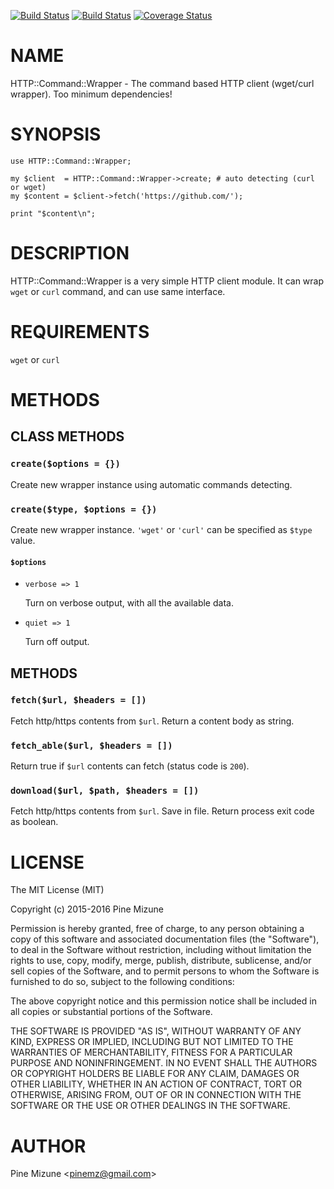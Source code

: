 [![Build Status](https://travis-ci.org/pine/p5-HTTP-Command-Wrapper.svg?branch=master)](https://travis-ci.org/pine/p5-HTTP-Command-Wrapper) [![Build Status](https://img.shields.io/appveyor/ci/pine/p5-HTTP-Command-Wrapper/master.svg)](https://ci.appveyor.com/project/pine/p5-HTTP-Command-Wrapper/branch/master) [![Coverage Status](http://codecov.io/github/pine/p5-HTTP-Command-Wrapper/coverage.svg?branch=master)](https://codecov.io/github/pine/p5-HTTP-Command-Wrapper?branch=master)
# NAME

HTTP::Command::Wrapper - The command based HTTP client (wget/curl wrapper). Too minimum dependencies!

# SYNOPSIS

    use HTTP::Command::Wrapper;

    my $client  = HTTP::Command::Wrapper->create; # auto detecting (curl or wget)
    my $content = $client->fetch('https://github.com/');

    print "$content\n";

# DESCRIPTION

HTTP::Command::Wrapper is a very simple HTTP client module.
It can wrap `wget` or `curl` command, and can use same interface.

# REQUIREMENTS

`wget` or `curl`

# METHODS

## CLASS METHODS

### `create($options = {})`

Create new wrapper instance using automatic commands detecting.

### `create($type, $options = {})`

Create new wrapper instance. `'wget'` or `'curl'` can be specified as `$type` value.

#### `$options`

- `verbose => 1`

    Turn on verbose output, with all the available data.

- `quiet => 1`

    Turn off output.

## METHODS

### `fetch($url, $headers = [])`

Fetch http/https contents from `$url`. Return a content body as string.

### `fetch_able($url, $headers = [])`

Return true if `$url` contents can fetch (status code is `200`).

### `download($url, $path, $headers = [])`

Fetch http/https contents from `$url`. Save in file. Return process exit code as boolean.

# LICENSE

The MIT License (MIT)

Copyright (c) 2015-2016 Pine Mizune

Permission is hereby granted, free of charge, to any person obtaining a copy
of this software and associated documentation files (the "Software"), to deal
in the Software without restriction, including without limitation the rights
to use, copy, modify, merge, publish, distribute, sublicense, and/or sell
copies of the Software, and to permit persons to whom the Software is
furnished to do so, subject to the following conditions:

The above copyright notice and this permission notice shall be included in
all copies or substantial portions of the Software.

THE SOFTWARE IS PROVIDED "AS IS", WITHOUT WARRANTY OF ANY KIND, EXPRESS OR
IMPLIED, INCLUDING BUT NOT LIMITED TO THE WARRANTIES OF MERCHANTABILITY,
FITNESS FOR A PARTICULAR PURPOSE AND NONINFRINGEMENT. IN NO EVENT SHALL THE
AUTHORS OR COPYRIGHT HOLDERS BE LIABLE FOR ANY CLAIM, DAMAGES OR OTHER
LIABILITY, WHETHER IN AN ACTION OF CONTRACT, TORT OR OTHERWISE, ARISING FROM,
OUT OF OR IN CONNECTION WITH THE SOFTWARE OR THE USE OR OTHER DEALINGS IN
THE SOFTWARE.

# AUTHOR

Pine Mizune &lt;pinemz@gmail.com>
